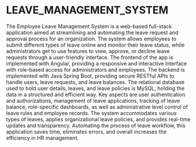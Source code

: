 # LEAVE_MANAGEMENT_SYSTEM
  The Employee Leave Management System is a web-based full-stack application aimed at streamlining and automating the leave request and approval process for an organization. The system allows employees to submit different types of leave online and monitor their leave status, while administrators get to use features to view, approve, or decline leave requests through a user-friendly interface. The frontend of the app is implemented with Angular, providing a responsive and interactive interface with role-based access for administrators and employees. The backend is implemented with Java Spring Boot, providing secure RESTful APIs to handle users, leave requests, and leave balances. The relational database used to hold user details, leaves, and leave policies is MySQL, holding the data in a structured and efficient way. Key aspects are user authentication and authorizations, management of leave applications, tracking of leave balance, role-specific dashboards, as well as administrative level control of leave rules and employee records. The system accommodates various types of leaves, applies organizational leave policies, and provides real-time updates and transparency. Automating the process of leave workflow, this application saves time, eliminates errors, and overall increases the efficiency in HR management.
